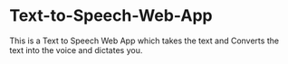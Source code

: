 # Text-to-Speech-Web-App
This is a Text to Speech Web App which takes the text and Converts the text into the voice and dictates you.   
